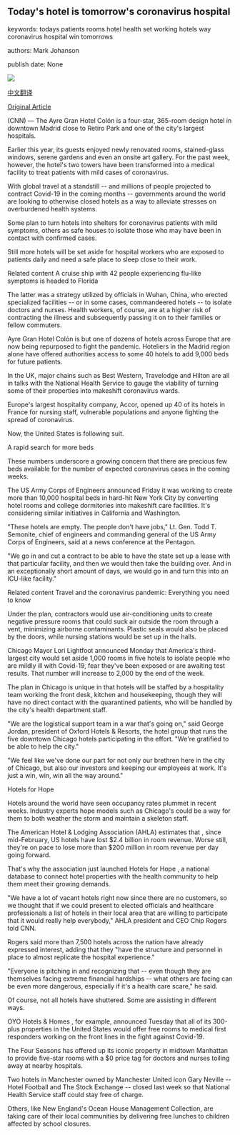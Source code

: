 ## Today's hotel is tomorrow's coronavirus hospital

keywords: todays patients rooms hotel health set working hotels way coronavirus hospital win tomorrows

authors: Mark Johanson

publish date: None

![](https://cdn.cnn.com/cnnnext/dam/assets/200325175411-four-seasons-midtown-restricted-super-tease.jpg)

[中文翻译](Today%27s%20hotel%20is%20tomorrow%27s%20coronavirus%20hospital_zh.md)

[Original Article](https://edition.cnn.com/travel/article/hotels-turned-hospitals-coronavirus/index.html)

(CNN) — The Ayre Gran Hotel Colón is a four-star, 365-room design hotel in downtown Madrid close to Retiro Park and one of the city's largest hospitals.

Earlier this year, its guests enjoyed newly renovated rooms, stained-glass windows, serene gardens and even an onsite art gallery. For the past week, however, the hotel's two towers have been transformed into a medical facility to treat patients with mild cases of coronavirus.

With global travel at a standstill -- and millions of people projected to contract Covid-19 in the coming months -- governments around the world are looking to otherwise closed hotels as a way to alleviate stresses on overburdened health systems.

Some plan to turn hotels into shelters for coronavirus patients with mild symptoms, others as safe houses to isolate those who may have been in contact with confirmed cases.

Still more hotels will be set aside for hospital workers who are exposed to patients daily and need a safe place to sleep close to their work.

Related content A cruise ship with 42 people experiencing flu-like symptoms is headed to Florida

The latter was a strategy utilized by officials in Wuhan, China, who erected specialized facilities -- or in some cases, commandeered hotels -- to isolate doctors and nurses. Health workers, of course, are at a higher risk of contracting the illness and subsequently passing it on to their families or fellow commuters.

Ayre Gran Hotel Colón is but one of dozens of hotels across Europe that are now being repurposed to fight the pandemic. Hoteliers in the Madrid region alone have offered authorities access to some 40 hotels to add 9,000 beds for future patients.

In the UK, major chains such as Best Western, Travelodge and Hilton are all in talks with the National Health Service to gauge the viability of turning some of their properties into makeshift coronavirus wards.

Europe's largest hospitality company, Accor, opened up 40 of its hotels in France for nursing staff, vulnerable populations and anyone fighting the spread of coronavirus.

Now, the United States is following suit.

A rapid search for more beds

These numbers underscore a growing concern that there are precious few beds available for the number of expected coronavirus cases in the coming weeks.

The US Army Corps of Engineers announced Friday it was working to create more than 10,000 hospital beds in hard-hit New York City by converting hotel rooms and college dormitories into makeshift care facilities. It's considering similar initiatives in California and Washington.

"These hotels are empty. The people don't have jobs," Lt. Gen. Todd T. Semonite, chief of engineers and commanding general of the US Army Corps of Engineers, said at a news conference at the Pentagon.

"We go in and cut a contract to be able to have the state set up a lease with that particular facility, and then we would then take the building over. And in an exceptionally short amount of days, we would go in and turn this into an ICU-like facility."

Related content Travel and the coronavirus pandemic: Everything you need to know

Under the plan, contractors would use air-conditioning units to create negative pressure rooms that could suck air outside the room through a vent, minimizing airborne contaminants. Plastic seals would also be placed by the doors, while nursing stations would be set up in the halls.

Chicago Mayor Lori Lightfoot announced Monday that America's third-largest city would set aside 1,000 rooms in five hotels to isolate people who are mildly ill with Covid-19, fear they've been exposed or are awaiting test results. That number will increase to 2,000 by the end of the week.

The plan in Chicago is unique in that hotels will be staffed by a hospitality team working the front desk, kitchen and housekeeping, though they will have no direct contact with the quarantined patients, who will be handled by the city's health department staff.

"We are the logistical support team in a war that's going on," said George Jordan, president of Oxford Hotels & Resorts, the hotel group that runs the five downtown Chicago hotels participating in the effort. "We're gratified to be able to help the city."

"We feel like we've done our part for not only our brethren here in the city of Chicago, but also our investors and keeping our employees at work. It's just a win, win, win all the way around."

Hotels for Hope

Hotels around the world have seen occupancy rates plummet in recent weeks. Industry experts hope models such as Chicago's could be a way for them to both weather the storm and maintain a skeleton staff.

The American Hotel & Lodging Association (AHLA) estimates that , since mid-February, US hotels have lost $2.4 billion in room revenue. Worse still, they're on pace to lose more than $200 million in room revenue per day going forward.

That's why the association just launched Hotels for Hope , a national database to connect hotel properties with the health community to help them meet their growing demands.

"We have a lot of vacant hotels right now since there are no customers, so we thought that if we could present to elected officials and healthcare professionals a list of hotels in their local area that are willing to participate that it would really help everybody," AHLA president and CEO Chip Rogers told CNN.

Rogers said more than 7,500 hotels across the nation have already expressed interest, adding that they "have the structure and personnel in place to almost replicate the hospital experience."

"Everyone is pitching in and recognizing that -- even though they are themselves facing extreme financial hardships -- what others are facing can be even more dangerous, especially if it's a health care scare," he said.

Of course, not all hotels have shuttered. Some are assisting in different ways.

OYO Hotels & Homes , for example, announced Tuesday that all of its 300-plus properties in the United States would offer free rooms to medical first responders working on the front lines in the fight against Covid-19.

The Four Seasons has offered up its iconic property in midtown Manhattan to provide five-star rooms with a $0 price tag for doctors and nurses toiling away at nearby hospitals.

Two hotels in Manchester owned by Manchester United icon Gary Neville -- Hotel Football and The Stock Exchange -- closed last week so that National Health Service staff could stay free of charge.

Others, like New England's Ocean House Management Collection, are taking care of their local communities by delivering free lunches to children affected by school closures.